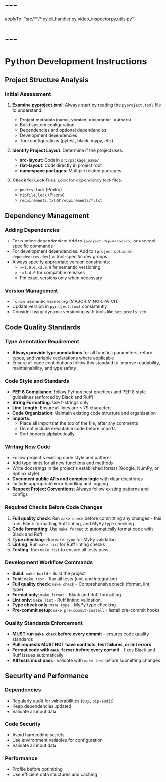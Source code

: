 # ---
applyTo: "src/**/*.py,cli_handler.py,video_inspector.py,utils.py"
# ---
# Python Development Instructions

## Project Structure Analysis

### Initial Assessment
1. **Examine pyproject.toml**: Always start by reading the `pyproject.toml` file to understand:
   - Project metadata (name, version, description, authors)
   - Build system configuration
   - Dependencies and optional dependencies
   - Development dependencies
   - Tool configurations (pytest, black, mypy, etc.)

2. **Identify Project Layout**: Determine if the project uses:
   - **src-layout**: Code in `src/package_name/`
   - **flat-layout**: Code directly in project root
   - **namespace packages**: Multiple related packages

3. **Check for Lock Files**: Look for dependency lock files:
   - `poetry.lock` (Poetry)
   - `Pipfile.lock` (Pipenv)
   - `requirements.txt` or `requirements/*.txt`

## Dependency Management

### Adding Dependencies
- For runtime dependencies: Add to `[project.dependencies]` or use tool-specific commands
- For development dependencies: Add to `[project.optional-dependencies.dev]` or tool-specific dev groups
- Always specify appropriate version constraints:
  - `>=1.0.0,<2.0.0` for semantic versioning
  - `~=1.4.0` for compatible releases
  - Pin exact versions only when necessary

### Version Management
- Follow semantic versioning (MAJOR.MINOR.PATCH)
- Update version in `pyproject.toml` consistently
- Consider using dynamic versioning with tools like `setuptools_scm`

## Code Quality Standards

### Type Annotation Requirement
- **Always provide type annotations** for all function parameters, return types, and variable declarations where applicable
- Ensure all code contributions follow this standard to improve readability, maintainability, and type safety

### Code Style and Standards
- **PEP 8 Compliance**: Follow Python best practices and PEP 8 style guidelines (enforced by Black and Ruff)
- **String Formatting**: Use f-strings only
- **Line Length**: Ensure all lines are ≤ 79 characters
- **Code Organization**: Maintain existing code structure and organization
- **Imports**:
  - Place all imports at the top of the file, after any comments
  - Do not include executable code before imports
  - Sort imports alphabetically

### Writing New Code
- Follow project's existing code style and patterns
- Add type hints for all new functions and methods
- Write docstrings in the project's established format (Google, NumPy, or Sphinx style)
- **Document public APIs and complex logic** with clear docstrings
- Include appropriate error handling and logging
- **Respect Project Conventions**: Always follow existing patterns and configs

### Required Checks Before Code Changes
1. **Full quality check**: Run `make check` before committing any changes - this runs Black formatting, Ruff linting, and MyPy type checking
2. **Code formatting**: Use `make format` to automatically format code with Black and Ruff
3. **Type checking**: Run `make type` for MyPy validation
4. **Linting**: Run `make lint` for Ruff linting checks
5. **Testing**: Run `make test` to ensure all tests pass

### Development Workflow Commands
- **Build**: `make build` - Build the project
- **Test**: `make test` - Run all tests (unit and integration)
- **Full quality check**: `make check` - Comprehensive check (format, lint, type)
- **Format only**: `make format` - Black and Ruff formatting
- **Lint only**: `make lint` - Ruff linting validation
- **Type check only**: `make type` - MyPy type checking
- **Pre-commit setup**: `make pre-commit-install` - Install pre-commit hooks

### Quality Standards Enforcement
- **MUST run `make check` before every commit** - ensures code quality standards
- **Pull requests MUST NOT have conflicts, test failures, or lint errors**
- **Format code with `make format` before every commit** - fixes Black and Ruff issues automatically
- **All tests must pass** - validate with `make test` before submitting changes

## Security and Performance

### Dependencies
- Regularly audit for vulnerabilities (e.g., `pip-audit`)
- Keep dependencies updated
- Validate all input data

### Code Security
- Avoid hardcoding secrets
- Use environment variables for configuration
- Validate all input data

### Performance
- Profile before optimizing
- Use efficient data structures and caching
